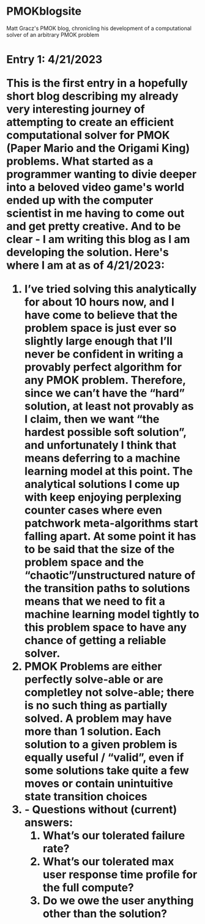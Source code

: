# PMOKblogsite
Matt Gracz's PMOK blog, chronicling his development of a computational solver of an arbitrary PMOK problem

<div>
<h1>
Entry 1: 4/21/2023
<p>
  This is the first entry in a hopefully short blog describing my already very interesting journey of attempting to create an efficient computational solver for PMOK (Paper Mario and the Origami King) problems.  What started as a programmer wanting to divie deeper into a beloved video game's world ended up with the computer scientist in me having to come out and get pretty creative.  And to be clear - I am writing this blog as I am developing the solution.  Here's where I am at as of 4/21/2023:
</p>
  <ol>
    <li> I’ve tried solving this analytically for about 10 hours now, and I have come to believe that the problem space is just ever so slightly large enough that I’ll never be confident in writing a provably perfect algorithm for any PMOK problem.  Therefore, since we can’t have the “hard” solution, at least not provably as I claim, then we want “the hardest possible soft solution”, and unfortunately I think that means deferring to a machine learning model at this point.  The analytical solutions I come up with keep enjoying perplexing counter cases where even patchwork meta-algorithms start falling apart.  At some point it has to be said that the size of the problem space and the “chaotic”/unstructured nature of the transition paths to solutions means that we need to fit a machine learning model tightly to this problem space to have any chance of getting a reliable solver. </li>
    <li> PMOK Problems are either perfectly solve-able or are completley not solve-able; there is no such thing as partially solved.  A problem may have more than 1 solution.  Each solution to a given problem is equally useful / “valid”, even if some solutions take quite a few moves or contain unintuitive state transition choices
    </li>
    <li>
      -	Questions without (current) answers:
      <ol>
        <li>What’s our tolerated failure rate?</li>
        <li>What’s our tolerated max user response time profile for the full compute?</li>
        <li>Do we owe the user anything other than the solution?</li>
      </ol>
    </li>
  </ol>
</h1>
</div>
